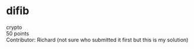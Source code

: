 # difib

crypto  
50 points  
Contributor: Richard (not sure who submitted it first but this is my solution)
